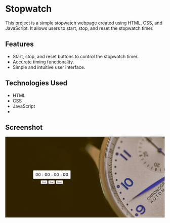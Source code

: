 # Stopwatch
This project is a simple stopwatch webpage created using HTML, CSS, and JavaScript. It allows users to start, stop, and reset the stopwatch timer.

## Features
- Start, stop, and reset buttons to control the stopwatch timer.
- Accurate timing functionality.
- Simple and intuitive user interface.

## Technologies Used
- HTML
- CSS
- JavaScript
- 
## Screenshot
![Screenshot](https://github.com/Seemran26/BYTEUPRISE_WD_03/blob/main/output.png)

